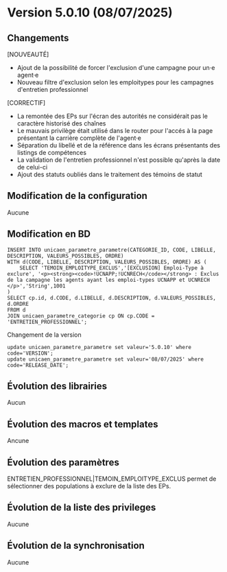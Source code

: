 # Version 5.0.10 (08/07/2025) 

## Changements 

[NOUVEAUTÉ]
* Ajout de la possibilité de forcer l'exclusion d'une campagne pour un·e agent·e
* Nouveau filtre d'exclusion selon les emploitypes pour les campagnes d'entretien professionnel

[CORRECTIF]
* La remontée des EPs sur l'écran des autorités ne considérait pas le caractère historisé des chaînes
* Le mauvais privilège était utilisé dans le router pour l'accés à la page présentant la carrière complète de l'agent·e
* Séparation du libellé et de la référence dans les écrans présentants des listings de compétences
* La validation de l'entretien professionnel n'est possible qu'après la date de celui-ci
* Ajout des statuts oubliés dans le traitement des témoins de statut

## Modification de la configuration

Aucune

## Modification en BD

```postgresql
INSERT INTO unicaen_parametre_parametre(CATEGORIE_ID, CODE, LIBELLE, DESCRIPTION, VALEURS_POSSIBLES, ORDRE)
WITH d(CODE, LIBELLE, DESCRIPTION, VALEURS_POSSIBLES, ORDRE) AS (
    SELECT 'TEMOIN_EMPLOITYPE_EXCLUS','[EXCLUSION] Emploi-Type à exclure', '<p><strong><code>!UCNAPP;!UCNRECH</code></strong> : Exclus de la campagne les agents ayant les emploi-types UCNAPP et UCNRECH  </p>','String',1001
)
SELECT cp.id, d.CODE, d.LIBELLE, d.DESCRIPTION, d.VALEURS_POSSIBLES,  d.ORDRE
FROM d
JOIN unicaen_parametre_categorie cp ON cp.CODE = 'ENTRETIEN_PROFESSIONNEL';
```

Changement de la version
```postgresql
update unicaen_parametre_parametre set valeur='5.0.10' where code='VERSION';
update unicaen_parametre_parametre set valeur='08/07/2025' where code='RELEASE_DATE';
```

## Évolution des librairies

Aucun

## Évolution des macros et templates

Ancune

## Évolution des paramètres

ENTRETIEN_PROFESSIONNEL|TEMOIN_EMPLOITYPE_EXCLUS permet de sélectionner des populations à exclure de la liste des EPs. 

## Évolution de la liste des privileges

Aucune

## Évolution de la synchronisation

Aucune